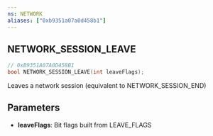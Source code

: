 ```yaml
---
ns: NETWORK
aliases: ["0xb9351a07a0d458b1"]
---
```

## NETWORK_SESSION_LEAVE

```c
// 0xB9351A07A0D458B1
bool NETWORK_SESSION_LEAVE(int leaveFlags);
```

Leaves a network session (equivalent to NETWORK_SESSION_END)


## Parameters
* **leaveFlags**: Bit flags built from LEAVE_FLAGS
